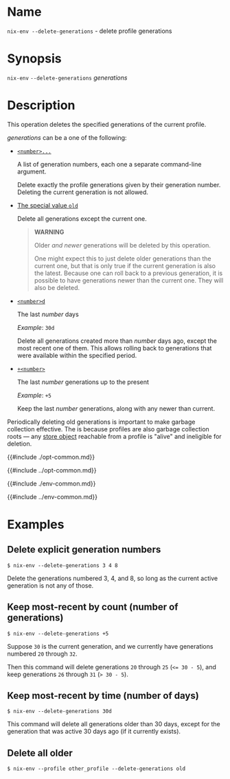 # Name

`nix-env --delete-generations` - delete profile generations

# Synopsis

`nix-env` `--delete-generations` *generations*

# Description

This operation deletes the specified generations of the current profile.

*generations* can be a one of the following:

- <span id="generations-list">[`<number>...`](#generations-list)</span>

  A list of generation numbers, each one a separate command-line argument.

  Delete exactly the profile generations given by their generation number.
  Deleting the current generation is not allowed.

- <span id="generations-old">[The special value `old`](#generations-old)</span>

  Delete all generations except the current one.

  > **WARNING**
  >
  > Older *and newer* generations will be deleted by this operation.
  >
  > One might expect this to just delete older generations than the current one, but that is only true if the current generation is also the latest.
  > Because one can roll back to a previous generation, it is possible to have generations newer than the current one.
  > They will also be deleted.

- <span id="generations-time">[`<number>d`](#generations-time)</span>

  The last *number* days

  *Example*: `30d`

  Delete all generations created more than *number* days ago, except the most recent one of them.
  This allows rolling back to generations that were available within the specified period.

- <span id="generations-count">[`+<number>`](#generations-count)</span>

  The last *number* generations up to the present

  *Example*: `+5`

  Keep the last *number* generations, along with any newer than current.

Periodically deleting old generations is important to make garbage collection
effective.
The is because profiles are also garbage collection roots — any [store object] reachable from a profile is "alive" and ineligible for deletion.

[store object]: @docroot@/store/store-object.md

{{#include ./opt-common.md}}

{{#include ../opt-common.md}}

{{#include ./env-common.md}}

{{#include ../env-common.md}}

# Examples

## Delete explicit generation numbers

```console
$ nix-env --delete-generations 3 4 8
```

Delete the generations numbered 3, 4, and 8, so long as the current active generation is not any of those.

## Keep most-recent by count (number of generations)

```console
$ nix-env --delete-generations +5
```

Suppose `30` is the current generation, and we currently have generations numbered `20` through `32`.

Then this command will delete generations `20` through `25` (`<= 30 - 5`),
and keep generations `26` through `31` (`> 30 - 5`).

## Keep most-recent by time (number of days)

```console
$ nix-env --delete-generations 30d
```

This command will delete all generations older than 30 days, except for the generation that was active 30 days ago (if it currently exists).

## Delete all older

```console
$ nix-env --profile other_profile --delete-generations old
```
